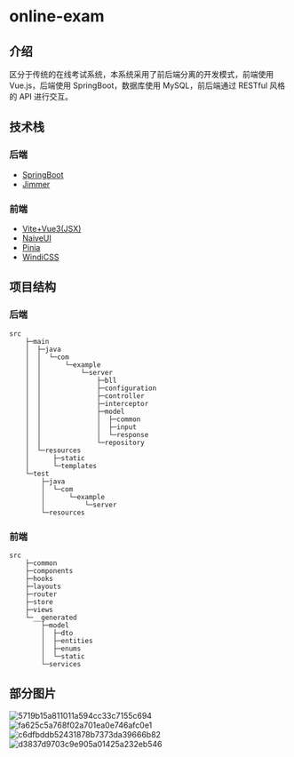 # online-exam

## 介绍

区分于传统的在线考试系统，本系统采用了前后端分离的开发模式，前端使用 Vue.js，后端使用 SpringBoot，数据库使用 MySQL，前后端通过 RESTful 风格的 API 进行交互。

## 技术栈

### 后端

- [SpringBoot](https://spring.io/projects/spring-boot)
- [Jimmer](https://github.com/babyfish-ct/jimmer)

### 前端

- [Vite+Vue3(JSX)](https://vitejs.dev/)
- [NaiveUI](https://www.naiveui.com/)
- [Pinia](https://pinia.vuejs.org/)
- [WindiCSS](https://windicss.org/)

## 项目结构

### 后端

```
src
    ├─main
    │  ├─java
    │  │  └─com
    │  │      └─example
    │  │          └─server
    │  │              ├─bll
    │  │              ├─configuration
    │  │              ├─controller
    │  │              ├─interceptor
    │  │              ├─model
    │  │              │  ├─common
    │  │              │  ├─input
    │  │              │  └─response
    │  │              └─repository
    │  └─resources
    │      ├─static
    │      └─templates
    └─test
        ├─java
        │  └─com
        │      └─example
        │          └─server
        └─resources
```

### 前端

```
src
    ├─common
    ├─components
    ├─hooks
    ├─layouts
    ├─router
    ├─store
    ├─views
    └─__generated
        ├─model
        │  ├─dto
        │  ├─entities
        │  ├─enums
        │  └─static
        └─services
```

## 部分图片

![5719b15a811011a594cc33c7155c694](https://github.com/Enaium/online-exam/assets/32991121/3d0fd03b-18be-4009-b6d6-db5bbb40d605)
![fa625c5a768f02a701ea0e746afc0e1](https://github.com/Enaium/online-exam/assets/32991121/40f3e3ad-8b2c-47cb-9a3f-03c77ee73f91)
![c6dfbddb52431878b7373da39666b82](https://github.com/Enaium/online-exam/assets/32991121/f5b51a8f-a302-4884-aabb-f55478320acc)
![d3837d9703c9e905a01425a232eb546](https://github.com/Enaium/online-exam/assets/32991121/e1024576-71a2-4efe-91e2-ec01c7ff695b)
